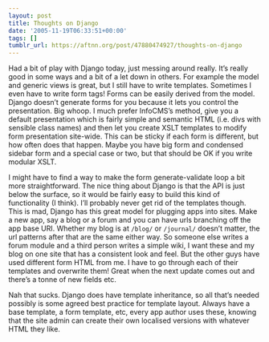 ```yaml
---
layout: post
title: Thoughts on Django
date: '2005-11-19T06:33:51+00:00'
tags: []
tumblr_url: https://aftnn.org/post/47880474927/thoughts-on-django
---
```

<p>Had a bit of play with Django today, just messing around really. It&rsquo;s really good in some ways and a bit of a let down in others. For example the model and generic views is great, but I still have to write templates. Sometimes I even have to write form tags! Forms can be easily derived from the model. Django doesn&rsquo;t generate forms for you because it lets you control the presentation. Big whoop. I much prefer InfoCMS&rsquo;s method, give you a default presentation which is fairly simple and semantic HTML (i.e. divs with sensible class names) and then let you create XSLT templates to modify form presentation site-wide. This can be sticky if each form is different, but how often does that happen. Maybe you have big form and condensed sidebar form and a special case or two, but that should be OK if you write modular XSLT.</p>

<p>I might have to find a way to make the form generate-validate loop a bit more straightforward. The nice thing about Django is that the API is just below the surface, so it would be fairly easy to build this kind of functionality (I think). I&rsquo;ll probably never get rid of the templates though. This is mad, Django has this great model for plugging apps into sites. Make a new app, say a blog or a forum and you can have urls branching off the app base URI. Whether my blog is at <code>/blog/</code> or <code>/journal/</code> doesn&rsquo;t matter, the url patterns after that are the same either way. So someone else writes a forum module and a third person writes a simple wiki, I want these and my blog on one site that has a consistent look and feel. But the other guys have used different form HTML from me. I have to go through each of their templates and overwrite them! Great when the next update comes out and there&rsquo;s a tonne of new fields etc.</p>
<p>Nah that sucks. Django does have template inheritance, so all that&rsquo;s needed possibly is some agreed best practice for template layout. Always have a base template, a form template, etc, every app author uses these, knowing that the site admin can create their own localised versions with whatever HTML they like.</p>
